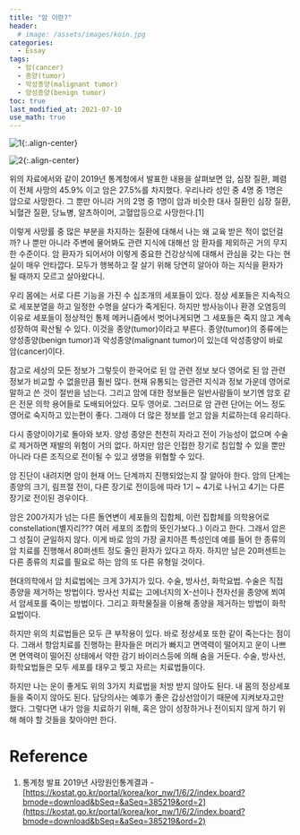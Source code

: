```yaml
---
title: "암 이란?" 
header:
  # image: /assets/images/koin.jpg
categories:
  - Essay
tags:
  - 암(cancer)
  - 종양(tumor)
  - 악성종양(malignant tumor)
  - 양성종양(benign tumor)
toc: true
last_modified_at: 2021-07-10
use_math: true
---
```


![1](https://user-images.githubusercontent.com/60498900/125403453-7df81a80-e3f0-11eb-9ad3-fcc6ab326146.PNG){:.align-center}

![2](https://user-images.githubusercontent.com/60498900/125403473-86505580-e3f0-11eb-89ed-5004a7848285.PNG){:.align-center}

  위의 자료에서와 같이 2019년 통계청에서 발표한 내용을 살펴보면 암, 심장 질환, 폐렴이 전체 사망의 45.9% 이고 암은 27.5%를 차지했다. 우리나라 성인 중 4명 중 1명은 암으로 사망한다. 그 뿐만 아니라 거의 2명 중 1명이 암과 비슷한 대사 질환인 심장 질환, 뇌혈관 질환, 당뇨병, 알츠하이머, 고혈압등으로 사망한다.[1]

  이렇게 사망률 중 많은 부분을 차지하는 질환에 대해서 나는 왜 교육 받은 적이 없던걸까? 나 뿐만 아니라 주변에 물어봐도 관련 지식에 대해선 암 환자를 제외하곤 거의 무지한 수준이다. 암 환자가 되어서야 이렇게 중요한 건강상식에 대해서 관심을 갖는 다는 현실이 매우 안타깝다. 모두가 행복하고 잘 살기 위해 당연히 알아야 하는 지식을 환자가 될 때까지 모르고 살아왔다니.


  우리 몸에는 서로 다른 기능을 가진 수 십조개의 세포들이 있다. 정상 세포들은 지속적으로 세포분열을 하고 일정한 수명을 살다가 죽게된다. 하지만 방사능이나 환경 오염등의 이유로 세포들이 정상적인 통제 메커니즘에서 벗어나게되면 그 세포들은 죽지 않고 계속 성장하여 확산될 수 있다. 이것을 종양(tumor)이라고 부른다. 종양(tumor)의 종류에는 양성종양(benign tumor)과 악성종양(malignant tumor)이 있는데 악성종양이 바로 암(cancer)이다.  

  참고로 세상의 모든 정보가 그렇듯이 한국어로 된 암 관련 정보 보다 영어로 된 암 관련 정보가 비교할 수 없을만큼 훨씬 많다.  현재 유통되는 암관련 지식과 정보 가운데 영어로 말하고 쓴 것이 절반을 넘는다. 그리고 암에 대한 정보들은 일반사람들이 보기엔 암호 같은 전문 의학 용어들로 도배되어있다. 모두 영어로. 그러므로 암 관련 단어는 어느 정도 영어로 숙지하고 있는편이 좋다. 그래야 더 많은 정보를 얻고 암을 치료하는데 유리하다.  

  다시 종양이야기로 돌아와 보자. 양성 종양은 천천히 자라고 전이 가능성이 없으며 수술로 제거하면 재발의 위험이 거의 없다. 하지만 암은 인접한 장기로 침입할 수 있을 뿐만 아니라 다른 조직으로 전이될 수 있고 생명을 위협할 수 있다.  

  암 진단이 내려지면 암이 현재 어느 단계까지 진행되었는지 잘 알아야 한다. 암의 단계는 종양의 크기, 림프절 전이, 다른 장기로 전이등에 따라 1기 ~ 4기로 나뉘고 4기는 다른 장기로 전이된 경우이다.  

  암은 200가지가 넘는 다른 돌연변이 세포들의 집합체, 이런 집합체를 의학용어로 constellation(별자리??? 여러 세포의 조합의 뜻인가보다..) 이라고 한다. 그래서 암은 그 성질이 균일하지 않다. 이게 바로 암의 가장 골치아픈 특성인데 예를 들어 한 종류의 암 치료를 진행해서 80퍼센트 정도 줄인 환자가 있다고 하자. 하지만 남은 20퍼센트는 다른 종류의 치료를 필요로 하는 암의 또 다른 유형일 것이다.  

  현대의학에서 암 치료법에는 크게 3가지가 있다. 수술, 방사선, 화학요법. 수술은 직접 종양을 제거하는 방법이다. 방사선 치료는 고에너지의 X-선이나 전자선을 종양에 쬐여서 암세포를 죽이는 방법이다. 그리고 화학물질을 이용해 종양을 제거하는 방법이 화학 요법이다.  

  하지만 위의 치료법들은 모두 큰 부작용이 있다. 바로 정상세포 또한 같이 죽는다는 점이다. 그래서 항암치료를 진행하는 환자들은 머리가 빠지고 면역력이 떨어지고 운이 나쁘면 면역력이 떨어진 상태에서 약한 감기 바이러스등에 의해 숨을 거둔다. 수술, 방사선, 화학요법들은 모두 세포를 태우고 찢고 자르는 치료법들이다.  

  하지만 나는 운이 좋게도 위의 3가지 치료법을 처방 받지 않아도 된다. 내 몸의 정상세포들을 죽이지 않아도 된다. 담당의사는 예후가 좋은 갑상선암이기 때문에 지켜보자고만 했다. 그렇다면 내가 암을 치료하기 위해, 혹은 암이 성장하거나 전이되지 않게 하기 위해 해야 할 것들을 찾아야만 한다.  

# Reference   
1. 통계청 발표 2019년 사망원인통계결과 - [https://kostat.go.kr/portal/korea/kor_nw/1/6/2/index.board?bmode=download&bSeq=&aSeq=385219&ord=2](https://kostat.go.kr/portal/korea/kor_nw/1/6/2/index.board?bmode=download&bSeq=&aSeq=385219&ord=2)   